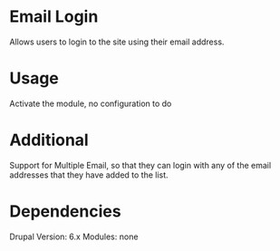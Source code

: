 Email Login
==
Allows users to login to the site using their email address.

Usage
===
Activate the module, no configuration to do

Additional
===
Support for Multiple Email, so that they can login with any of the email addresses that they have added to the list.

Dependencies
===
Drupal Version: 6.x
Modules: none